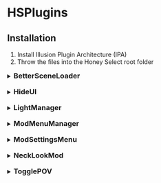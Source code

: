 # HSPlugins

## Installation
1. Install Illusion Plugin Architecture (IPA)
2. Throw the files into the Honey Select root folder

<details>
  <summary><h3 style="display: inline">BetterSceneLoader</h3></summary>
  <p>Faster to use scene loader for Studio Neo.</p>
</details><br>

<details>
  <summary><h3 style="display: inline">HideUI</h3></summary>
  <p>Hide all the UI with one click. Customize to add more menus to hide.</p>
</details><br>

<details>
  <summary><h3 style="display: inline">LightManager</h3></summary>
  ```Currently only use is making spotlights track characters
  ```
</details><br>

<details>
  <summary><h3 style="display: inline">ModMenuManager</h3></summary>
  <p>A menu to manage all other mod menus.</p>
</details><br>

<details>
  <summary><h3 style="display: inline">ModSettingsMenu</h3></summary>
  <p>A settings menu for mods.</p>
</details><br>

<details>
  <summary><h3 style="display: inline">NeckLookMod</h3></summary>
  <p>Currently only use is making spotlights track characters.</p>
</details><br>

<details>
  <summary><h3 style="display: inline">TogglePOV</h3></summary>
  <p>The original and the best POV mod for Honey Select. Core code not written by me.</p>
</details>
